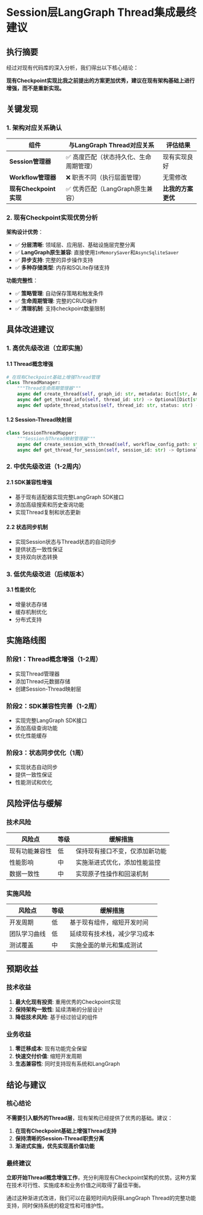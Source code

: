 # Session层LangGraph Thread集成最终建议

## 执行摘要

经过对现有代码库的深入分析，我们得出以下核心结论：

**现有Checkpoint实现比我之前提出的方案更加优秀，建议在现有架构基础上进行增强，而不是重新实现。**

## 关键发现

### 1. 架构对应关系确认

| 组件 | 与LangGraph Thread对应关系 | 评估结果 |
|------|---------------------------|----------|
| **Session管理器** | ✅ 高度匹配（状态持久化、生命周期管理） | 现有实现良好 |
| **Workflow管理器** | ❌ 职责不同（执行层面管理） | 无需修改 |
| **现有Checkpoint实现** | ✅ 优秀匹配（LangGraph原生兼容） | **比我的方案更优** |

### 2. 现有Checkpoint实现优势分析

**架构设计优势**：
- ✅ **分层清晰**: 领域层、应用层、基础设施层完整分离
- ✅ **LangGraph原生兼容**: 直接使用`InMemorySaver`和`AsyncSqliteSaver`
- ✅ **异步支持**: 完整的异步操作支持
- ✅ **多种存储类型**: 内存和SQLite存储支持

**功能完整性**：
- ✅ **策略管理**: 自动保存策略和触发条件
- ✅ **生命周期管理**: 完整的CRUD操作
- ✅ **清理机制**: 支持checkpoint数量限制

## 具体改进建议

### 1. 高优先级改进（立即实施）

#### 1.1 Thread概念增强
```python
# 在现有Checkpoint基础上增强Thread管理
class ThreadManager:
    """Thread生命周期管理器"""
    async def create_thread(self, graph_id: str, metadata: Dict[str, Any]) -> str
    async def get_thread_info(self, thread_id: str) -> Optional[Dict[str, Any]]
    async def update_thread_status(self, thread_id: str, status: str) -> bool
```

#### 1.2 Session-Thread映射层
```python
class SessionThreadMapper:
    """Session与Thread映射管理器"""
    async def create_session_with_thread(self, workflow_config_path: str, thread_metadata: Dict[str, Any]) -> Tuple[str, str]
    async def get_thread_for_session(self, session_id: str) -> Optional[str]
```

### 2. 中优先级改进（1-2周内）

#### 2.1 SDK兼容性增强
- 基于现有适配器实现完整LangGraph SDK接口
- 添加高级搜索和历史查询功能
- 实现Thread复制和状态更新

#### 2.2 状态同步机制
- 实现Session状态与Thread状态的自动同步
- 提供状态一致性保证
- 支持双向状态转换

### 3. 低优先级改进（后续版本）

#### 3.1 性能优化
- 增量状态存储
- 缓存机制优化
- 分布式支持

## 实施路线图

### 阶段1：Thread概念增强（1-2周）
- 实现Thread管理器
- 添加Thread元数据存储
- 创建Session-Thread映射层

### 阶段2：SDK兼容性完善（1-2周）
- 实现完整LangGraph SDK接口
- 添加高级查询功能
- 优化性能缓存

### 阶段3：状态同步优化（1周）
- 实现状态自动同步
- 提供一致性保证
- 性能测试和优化

## 风险评估与缓解

### 技术风险
| 风险点 | 等级 | 缓解措施 |
|--------|------|----------|
| 现有功能兼容性 | 低 | 保持现有接口不变，仅添加新功能 |
| 性能影响 | 中 | 实施渐进式优化，添加性能监控 |
| 数据一致性 | 中 | 实现原子性操作和回滚机制 |

### 实施风险
| 风险点 | 等级 | 缓解措施 |
|--------|------|----------|
| 开发周期 | 低 | 基于现有组件，缩短开发时间 |
| 团队学习曲线 | 低 | 延续现有技术栈，减少学习成本 |
| 测试覆盖 | 中 | 实施全面的单元和集成测试 |

## 预期收益

### 技术收益
1. **最大化现有投资**: 重用优秀的Checkpoint实现
2. **保持架构一致性**: 延续清晰的分层设计
3. **降低技术风险**: 基于经过验证的组件

### 业务收益
1. **零迁移成本**: 现有功能完全保留
2. **快速交付价值**: 缩短开发周期
3. **生态兼容性**: 同时支持现有系统和LangGraph

## 结论与建议

### 核心结论
**不需要引入额外的Thread层**，现有架构已经提供了优秀的基础。建议：

1. **在现有Checkpoint基础上增强Thread支持**
2. **保持清晰的Session-Thread职责分离**
3. **渐进式实施，优先实现高价值功能**

### 最终建议
**立即开始Thread概念增强工作**，充分利用现有Checkpoint架构的优势。这种方案在技术可行性、实施成本和业务价值之间取得了最佳平衡。

通过这种渐进式改进，我们可以在最短时间内获得LangGraph Thread的完整功能支持，同时保持系统的稳定性和可维护性。